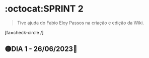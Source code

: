# :octocat:SPRINT 2
> Tive ajuda do Fabio Eloy Passos na criação e edição da Wiki.

[fa=check-circle /]
## :yellow_circle:DIA 1 - 26/06/2023:pushpin:
